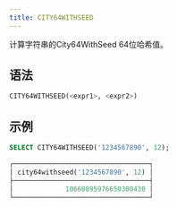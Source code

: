 ```yaml
---
title: CITY64WITHSEED
---
```


计算字符串的City64WithSeed 64位哈希值。

## 语法

```sql
CITY64WITHSEED(<expr1>, <expr2>)
```

## 示例

```sql
SELECT CITY64WITHSEED('1234567890', 12);

┌──────────────────────────────────┐
│ city64withseed('1234567890', 12) │
├──────────────────────────────────┤
│             10660895976650300430 │
└──────────────────────────────────┘
```